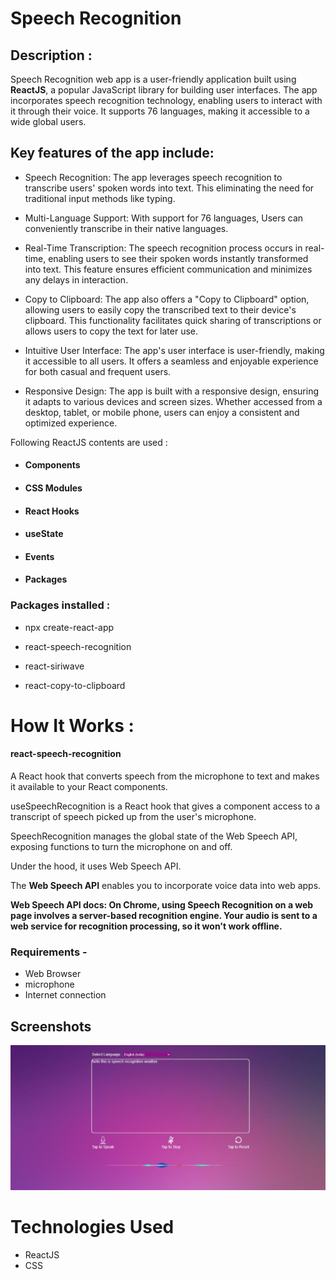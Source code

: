 # Speech Recognition

## Description :
Speech Recognition web app is a user-friendly application built using **ReactJS**, a popular JavaScript library for building user interfaces. The app incorporates speech recognition technology, enabling users to interact with it through their voice. It supports 76 languages, making it accessible to a wide global users.


## Key features of the app include:

- Speech Recognition: The app leverages speech recognition to  transcribe users' spoken words into text. This eliminating the need for traditional input methods like typing.

- Multi-Language Support: With support for 76 languages,  Users can conveniently transcribe in their native languages.

- Real-Time Transcription: The speech recognition process occurs in real-time, enabling users to see their spoken words instantly transformed into text. This feature ensures efficient communication and minimizes any delays in interaction.

- Copy to Clipboard: The app also offers a "Copy to Clipboard" option, allowing users to easily copy the transcribed text to their device's clipboard. This functionality facilitates quick sharing of transcriptions or allows users to copy the text for later use.

- Intuitive User Interface: The app's user interface is user-friendly, making it accessible to all users. It offers a seamless and enjoyable experience for both casual and frequent users.

- Responsive Design: The app is built with a responsive design, ensuring it adapts to various devices and screen sizes. Whether accessed from a desktop, tablet, or mobile phone, users can enjoy a consistent and optimized experience.



Following ReactJS contents are used :
 -   ####  Components
 -   ####  CSS Modules
 -   ####  React Hooks
 -   ####  useState
 -   ####  Events
 -   ####  Packages

### Packages installed :

- npx create-react-app 

- react-speech-recognition 

- react-siriwave 

- react-copy-to-clipboard 





# How It Works :

#### react-speech-recognition

A React hook that converts speech from the microphone to text and makes it available to your React components.

useSpeechRecognition is a React hook that gives a component access to a transcript of speech picked up from the user's microphone.

SpeechRecognition manages the global state of the Web Speech API, exposing functions to turn the microphone on and off.

Under the hood, it uses Web Speech API.

The **Web Speech API** enables you to incorporate voice data into web apps.

**Web Speech API docs: On Chrome, using Speech Recognition on a web page involves a server-based recognition engine. Your audio is sent to a web service for recognition processing, so it won't work offline.**

### Requirements - 

- Web Browser
- microphone
- Internet connection


## Screenshots

![App Screenshot](screenshots/screenshot1.jpg)


# Technologies Used

- ReactJS
- CSS
